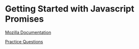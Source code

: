 # Getting Started with Javascript Promises

[Mozilla Documentation](https://developer.mozilla.org/en-US/docs/Web/JavaScript/Reference/Global_Objects/Promise)

[Practice Questions](https://medium.com/@francesco.saviano87/10-exercises-to-master-promises-in-javascript-hands-on-examples-with-detailed-explanations-b2cf4b948647)
